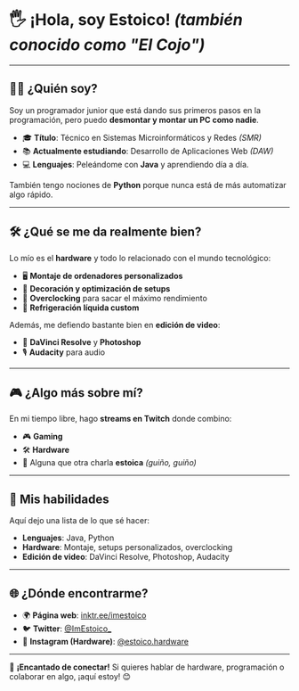# 🖐️ **¡Hola, soy Estoico!** *(también conocido como "El Cojo")*  

---

## 👨‍💻 **¿Quién soy?**  
Soy un programador junior que está dando sus primeros pasos en la programación, pero puedo **desmontar y montar un PC como nadie**.  

- 🎓 **Título**: Técnico en Sistemas Microinformáticos y Redes *(SMR)*  
- 📚 **Actualmente estudiando**: Desarrollo de Aplicaciones Web *(DAW)*  
- 💻 **Lenguajes**: Peleándome con **Java** y aprendiendo día a día.  

También tengo nociones de **Python** porque nunca está de más automatizar algo rápido.  

---

## 🛠️ **¿Qué se me da realmente bien?**  
Lo mío es el **hardware** y todo lo relacionado con el mundo tecnológico:  
- 🖥️ **Montaje de ordenadores personalizados**  
- 🌟 **Decoración y optimización de setups**  
- 🚀 **Overclocking** para sacar el máximo rendimiento  
- 🧊 **Refrigeración líquida custom**  

Además, me defiendo bastante bien en **edición de video**:  
- 🎥 **DaVinci Resolve** y **Photoshop**  
- 🎙️ **Audacity** para audio  

---

## 🎮 **¿Algo más sobre mí?**  
En mi tiempo libre, hago **streams en Twitch** donde combino:  
- 🎮 **Gaming**  
- 🛠️ **Hardware**  
- 💬 Alguna que otra charla **estoica** *(guiño, guiño)*  

---

## 🚀 **Mis habilidades**  
Aquí dejo una lista de lo que sé hacer:  
- **Lenguajes**: Java, Python  
- **Hardware**: Montaje, setups personalizados, overclocking  
- **Edición de video**: DaVinci Resolve, Photoshop, Audacity  

---

## 🌐 **¿Dónde encontrarme?**  
- 🌍 **Página web**: [inktr.ee/imestoico](https://inktr.ee/imestoico)  
- 🐦 **Twitter**: [@ImEstoico\_](https://twitter.com/ImEstoico_)  
- 📸 **Instagram (Hardware)**: [@estoico.hardware](https://instagram.com/estoico.hardware)  

---

🔧 **¡Encantado de conectar!** Si quieres hablar de hardware, programación o colaborar en algo, ¡aquí estoy! 😊  
